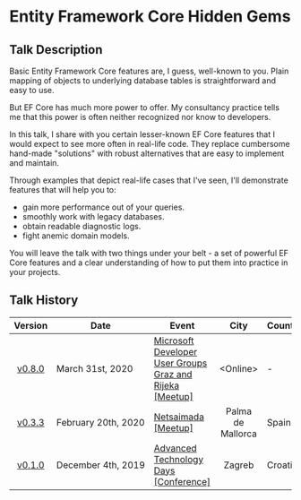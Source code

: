 # Entity Framework Core Hidden Gems

## Talk Description

Basic Entity Framework Core features are, I guess, well-known to you. Plain mapping of objects to underlying database tables is straightforward and easy to use.

But EF Core has much more power to offer. My consultancy practice tells me that this power is often neither recognized nor know to developers.

In this talk, I share with you certain lesser-known EF Core features that I would expect to see more often in real-life code. They replace cumbersome hand-made "solutions" with robust alternatives that are easy to implement and maintain.

Through examples that depict real-life cases that I've seen, I'll demonstrate features that will help you to:
- gain more performance out of your queries.
- smoothly work with legacy databases.
- obtain readable diagnostic logs.
- fight anemic domain models.

You will leave the talk with two things under your belt - a set of powerful EF Core features and a clear understanding of how to put them into practice in your projects.

## Talk History

|                           Version                            | Date                          | Event                                                        |       City        | Country | Video |
| :----------------------------------------------------------: | ----------------------------- | ------------------------------------------------------------ | :---------------: | ------- | ----- |
| [v0.8.0](https://github.com/ironcev-talks/entity-framework-core-hidden-gems/releases/tag/2020-03-31-Online-Microsoft-Developer-User-Groups-Graz-and-Rijeka-Meetup) | March&nbsp;31st,&nbsp;2020 | [Microsoft Developer User Groups Graz and Rijeka [Meetup]](https://www.meetup.com/MicrosoftDeveloperGraz/events/269488523/) | &lt;Online&gt; | -   | [YouTube](https://www.youtube.com/watch?v=RuncQLzQZJI) |
| [v0.3.3](https://github.com/ironcev-talks/entity-framework-core-hidden-gems/releases/tag/2020-02-20-Palma-de-Mallorca-Spain-Netsaimada-Meetup) | February&nbsp;20th,&nbsp;2020 | [Netsaimada [Meetup]](https://www.meetup.com/Netsaimada/events/268355607/) | Palma de Mallorca | Spain   | - |
| [v0.1.0](https://github.com/ironcev-talks/entity-framework-core-hidden-gems/releases/tag/2019-12-04-Zagreb-Croatia-Advanced-Technology-Days-Conference) | December&nbsp;4th,&nbsp;2019  | [Advanced Technology Days [Conference]](https://advtechdays.com/predavanja/) |      Zagreb       | Croatia | - |